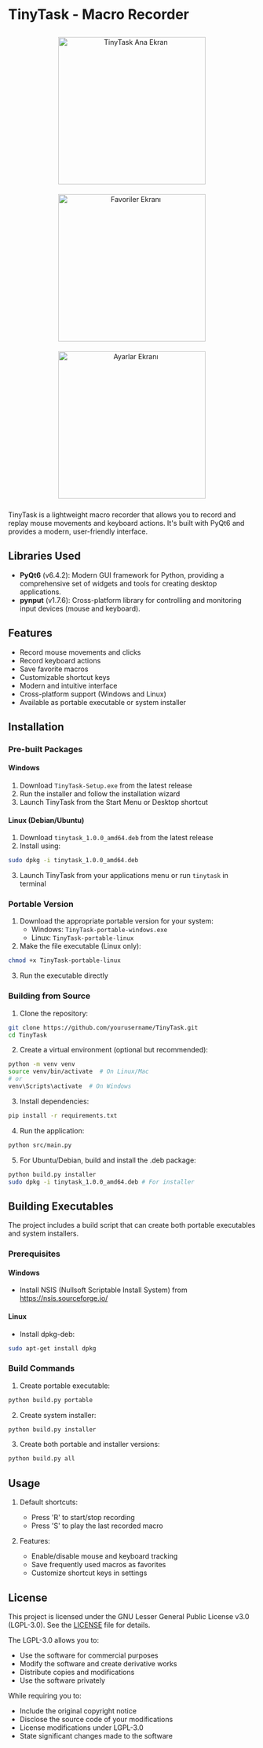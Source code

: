 # TinyTask - Macro Recorder

<div align="center">
  <img src="screenshots/main.png" alt="TinyTask Ana Ekran" width="300" style="margin: 10px"/>
  <img src="screenshots/favorites.png" alt="Favoriler Ekranı" width="300" style="margin: 10px"/>
  <img src="screenshots/settings.png" alt="Ayarlar Ekranı" width="300" style="margin: 10px"/>
</div>

TinyTask is a lightweight macro recorder that allows you to record and replay mouse movements and keyboard actions. It's built with PyQt6 and provides a modern, user-friendly interface.

## Libraries Used

- **PyQt6** (v6.4.2): Modern GUI framework for Python, providing a comprehensive set of widgets and tools for creating desktop applications.
- **pynput** (v1.7.6): Cross-platform library for controlling and monitoring input devices (mouse and keyboard).

## Features

- Record mouse movements and clicks
- Record keyboard actions
- Save favorite macros
- Customizable shortcut keys
- Modern and intuitive interface
- Cross-platform support (Windows and Linux)
- Available as portable executable or system installer

## Installation

### Pre-built Packages

#### Windows

1. Download `TinyTask-Setup.exe` from the latest release
2. Run the installer and follow the installation wizard
3. Launch TinyTask from the Start Menu or Desktop shortcut

#### Linux (Debian/Ubuntu)

1. Download `tinytask_1.0.0_amd64.deb` from the latest release
2. Install using:

```bash
sudo dpkg -i tinytask_1.0.0_amd64.deb
```

3. Launch TinyTask from your applications menu or run `tinytask` in terminal

### Portable Version

1. Download the appropriate portable version for your system:
   - Windows: `TinyTask-portable-windows.exe`
   - Linux: `TinyTask-portable-linux`
2. Make the file executable (Linux only):

```bash
chmod +x TinyTask-portable-linux
```

3. Run the executable directly

### Building from Source

1. Clone the repository:

```bash
git clone https://github.com/yourusername/TinyTask.git
cd TinyTask
```

2. Create a virtual environment (optional but recommended):

```bash
python -m venv venv
source venv/bin/activate  # On Linux/Mac
# or
venv\Scripts\activate  # On Windows
```

3. Install dependencies:

```bash
pip install -r requirements.txt
```

4. Run the application:

```bash
python src/main.py
```

5. For Ubuntu/Debian, build and install the .deb package:

```bash
python build.py installer
sudo dpkg -i tinytask_1.0.0_amd64.deb # For installer
```

## Building Executables

The project includes a build script that can create both portable executables and system installers.

### Prerequisites

#### Windows

- Install NSIS (Nullsoft Scriptable Install System) from https://nsis.sourceforge.io/

#### Linux

- Install dpkg-deb:

```bash
sudo apt-get install dpkg
```

### Build Commands

1. Create portable executable:

```bash
python build.py portable
```

2. Create system installer:

```bash
python build.py installer
```

3. Create both portable and installer versions:

```bash
python build.py all
```

## Usage

1. Default shortcuts:

   - Press 'R' to start/stop recording
   - Press 'S' to play the last recorded macro

2. Features:
   - Enable/disable mouse and keyboard tracking
   - Save frequently used macros as favorites
   - Customize shortcut keys in settings

## License

This project is licensed under the GNU Lesser General Public License v3.0 (LGPL-3.0). See the [LICENSE](LICENSE) file for details.

The LGPL-3.0 allows you to:

- Use the software for commercial purposes
- Modify the software and create derivative works
- Distribute copies and modifications
- Use the software privately

While requiring you to:

- Include the original copyright notice
- Disclose the source code of your modifications
- License modifications under LGPL-3.0
- State significant changes made to the software
